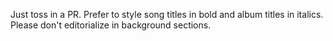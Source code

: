 Just toss in a PR.  Prefer to style song titles in bold and album titles in italics.  Please don't editorialize in background sections.
